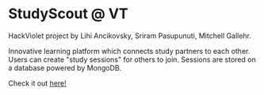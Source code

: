 # StudyScout @ VT

HackViolet project by Lihi Ancikovsky, Sriram Pasupunuti, Mitchell Gallehr.

Innovative learning platform which connects study partners to each other. Users can create "study sessions" for others to join. Sessions are stored on a database powered by MongoDB. 

Check it out [here!](https://studybuddy-vt.streamlit.app/)
